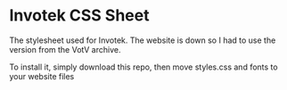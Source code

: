# Invotek CSS Sheet
The stylesheet used for Invotek. The website is down so I had to use the version from the VotV archive.

To install it, simply download this repo, then move styles.css and fonts to your website files
